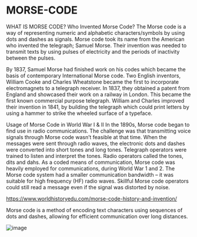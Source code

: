 # MORSE-CODE

WHAT IS MORSE CODE?
Who Invented Morse Code?
The Morse code is a way of representing numeric and alphabetic characters/symbols by using dots and dashes as signals. Morse code took its name from the American who invented the telegraph; Samuel Morse.
Their invention was needed to transmit texts by using pulses of electricity and the periods of inactivity between the pulses.

By 1837, Samuel Morse had finished work on his codes which became the basis of contemporary International Morse code. Two English inventors, William Cooke and Charles Wheatstone became the first to incorporate electromagnets to a telegraph receiver. In 1837, they obtained a patent from England and showcased their work on a railway in London. This became the first known commercial purpose telegraph. William and Charles improved their invention in 1841, by building the telegraph which could print letters by using a hammer to strike the wheeled surface of a typeface.

Usage of Morse Code in World War I & II
In the 1890s, Morse code began to find use in radio communications. The challenge was that transmitting voice signals through Morse code wasn’t feasible at that time. When the messages were sent through radio waves, the electronic dots and dashes were converted into short tones and long tones. Telegraph operators were trained to listen and interpret the tones. Radio operators called the tones, dits and dahs. As a coded means of communication, Morse code was heavily employed for communications, during World War 1 and 2. The Morse code system had a smaller communication bandwidth – it was suitable for high frequency (HF) radio waves. Skillful Morse code operators could still read a message even if the signal was distorted by noise.

https://www.worldhistoryedu.com/morse-code-history-and-invention/

Morse code is a method of encoding text characters using sequences of dots and dashes, allowing for efficient communication over long distances.

![image](https://github.com/user-attachments/assets/6f09cb63-8f00-4d12-b0b7-bce0159813dc)
